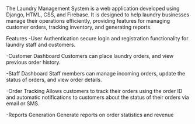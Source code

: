 The Laundry Management System is a web application developed using Django, HTML, CSS, and Firebase. It is designed to help laundry businesses manage their operations efficiently, providing features for managing customer orders, tracking inventory, and generating reports.

Features
-User Authentication
 secure login and registration functionality for laundry staff and customers.
 
-Customer Dashboard
 Customers can place laundry orders, and view previous order history.
 
-Staff Dashboard
 Staff members can manage incoming orders, update the status of orders, and view order details.

-Order Tracking
Allows customers to track their orders using the order ID and automatic notifications to customers about the status of their orders via email or SMS.

-Reports Generation
 Generate reports on order statistics and revenue
